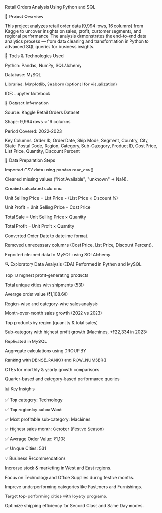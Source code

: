Retail Orders Analysis Using Python and SQL

📘 Project Overview

This project analyzes retail order data (9,994 rows, 16 columns) from Kaggle to uncover insights on sales, profit, customer segments, and regional performance.
The analysis demonstrates the end-to-end data analytics process — from data cleaning and transformation in Python to advanced SQL queries for business insights.


🧰 Tools & Technologies Used

Python: Pandas, NumPy, SQLAlchemy

Database: MySQL

Libraries: Matplotlib, Seaborn (optional for visualization)

IDE: Jupyter Notebook


📂 Dataset Information

Source: Kaggle Retail Orders Dataset

Shape: 9,994 rows × 16 columns

Period Covered: 2022–2023

Key Columns:
Order ID, Order Date, Ship Mode, Segment, Country, City, State, Postal Code, Region, Category, Sub-Category, Product ID, Cost Price, List Price, Quantity, Discount Percent


🧹 Data Preparation Steps

Imported CSV data using pandas.read_csv().

Cleaned missing values ("Not Available", "unknown" → NaN).

Created calculated columns:

Unit Selling Price = List Price − (List Price × Discount %)

Unit Profit = Unit Selling Price − Cost Price

Total Sale = Unit Selling Price × Quantity

Total Profit = Unit Profit × Quantity

Converted Order Date to datetime format.

Removed unnecessary columns (Cost Price, List Price, Discount Percent).

Exported cleaned data to MySQL using SQLAlchemy.


🔍 Exploratory Data Analysis (EDA)
Performed in Python and MySQL

Top 10 highest profit-generating products

Total unique cities with shipments (531)

Average order value (₹1,108.60)

Region-wise and category-wise sales analysis

Month-over-month sales growth (2022 vs 2023)

Top products by region (quantity & total sales)

Sub-category with highest profit growth (Machines, +₹22,334 in 2023)

Replicated in MySQL

Aggregate calculations using GROUP BY

Ranking with DENSE_RANK() and ROW_NUMBER()

CTEs for monthly & yearly growth comparisons

Quarter-based and category-based performance queries


📊 Key Insights

✅ Top category: Technology

✅ Top region by sales: West

✅ Most profitable sub-category: Machines

✅ Highest sales month: October (Festive Season)

✅ Average Order Value: ₹1,108

✅ Unique Cities: 531


💡 Business Recommendations

Increase stock & marketing in West and East regions.

Focus on Technology and Office Supplies during festive months.

Improve underperforming categories like Fasteners and Furnishings.

Target top-performing cities with loyalty programs.

Optimize shipping efficiency for Second Class and Same Day modes.
